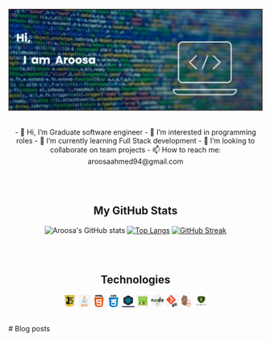[![MasterHead](/image/banner.png)](https://github.com/Aroosa-A)
</br></br>
<p align="center">
- 👋 Hi, I’m Graduate software engineer - 👀 I’m interested in programming roles - 🌱 I’m currently learning Full Stack development - 💞️ I’m looking to collaborate on team projects - 📫 How to reach me: aroosaahmed94@gmail.com
</p>
<!---
Aroosa-A/Aroosa-A is a ✨ special ✨ repository because its `README.md` (this file) appears on your GitHub profile.
You can click the Preview link to take a look at your changes.
--->
</br></br>

<h2 align="center">My GitHub Stats</h2>
<section align="center">

![Aroosa's GitHub stats](https://github-readme-stats.vercel.app/api?username=Aroosa-A&show_icons=true&theme=radical&hide=stars) 
[![Top Langs](https://github-readme-stats.vercel.app/api/top-langs/?username=Aroosa-A&layout=compact&theme=radical)](https://github.com/Aroosa-A/github-readme-stats)
[![GitHub Streak](http://github-readme-streak-stats.herokuapp.com?user=Aroosa-A&theme=radical)](https://github.com/Aroosa-A/streak-stats)
  </section>
</br></br>
<h2 align="center">Technologies</h2>

<section align="center" >
  <img align="center" src="/image/67-678384_transparent-javascript-icon-png-png-download.png" alt="JavaScript" width="25" height="25"/> </tr>
  <img align="center" src="/image/java.png" alt="Java" width="25" height="25"/>
  <img align="center" src="/image/html.png" alt="HTML" width="25" height="25"/>
  <img align="center" src="/image/css.png" alt="CSS" width="25" height="25"/>
  <img align="center" src="/image/react.jpg" alt="React" width="25" height="25"/>
  <img align="center" src="/image/express.png" alt="Express" width="25" height="25"/>
  <img align="center" src="/image/node.png" alt="Node.js" width="25" height="25"/>
  <img align="center" src="/image/git.png" alt="GitHub" width="25" height="25"/>
  <img align="center" src="/image/mocha-chai.png" alt="Mocha & Chai" width="25" height="25"/>
  <img align="center" src="/image/mongodb.png" alt="MongoDB" width="25" height="25"/>
</section>
</br></br>
# Blog posts
<!-- BLOG-POST-LIST:START -->
<!-- BLOG-POST-LIST:END -->


